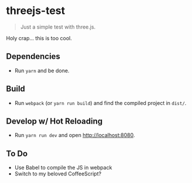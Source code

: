 # threejs-test

> Just a simple test with three.js.

Holy crap... this is too cool.

## Dependencies

* Run `yarn` and be done.

## Build

* Run `webpack` (or `yarn run build`) and find the compiled project in `dist/`.

## Develop w/ Hot Reloading

* Run `yarn run dev` and open [http://localhost:8080](http://localhost:8080).

## To Do
* Use Babel to compile the JS in webpack
* Switch to my beloved CoffeeScript?
